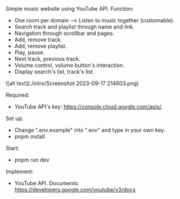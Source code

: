 Simple music website using YouTube API.
Function:
- One room per domain --> Listen to music together (customable).
- Search track and playlist through name and link.
- Navigation through scrollbar and pages.
- Add, remove track.
- Add, remove playlist.
- Play, pause.
- Next track, previous track.
- Volume control, volume button's interaction.
- Display search's list, track's list.

![alt text](./intro/Screenshot 2023-09-17 214603.png)

Required: 
- YouTube API's key: https://console.cloud.google.com/apis/.

Set up:
- Change ".env.example" into ".env" and type in your own key.
- pnpm install

Start:
- pnpm run dev

Implement:
- YouTube API. Documents: https://developers.google.com/youtube/v3/docs
